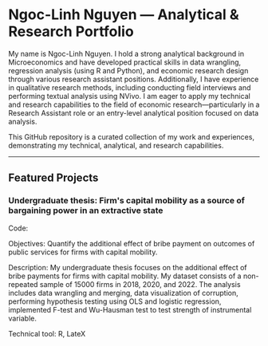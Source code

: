 # Ngoc-Linh Nguyen — Analytical & Research Portfolio

My name is Ngoc-Linh Nguyen. I hold a strong analytical background in Microeconomics and have developed practical skills in data wrangling, regression analysis (using R and Python), and economic research design through various research assistant positions. Additionally, I have experience in qualitative research methods, including conducting field interviews and performing textual analysis using NVivo. I am eager to apply my technical and research capabilities to the field of economic research—particularly in a Research Assistant role or an entry-level analytical position focused on data analysis.

This GitHub repository is a curated collection of my work and experiences, demonstrating my technical, analytical, and research capabilities.

---

## Featured Projects

###  Undergraduate thesis: Firm's capital mobility as a source of bargaining power in an extractive state
Code: 

Objectives: Quantify the additional effect of bribe payment on outcomes of public services for firms with capital mobility.


Description: My undergraduate thesis focuses on the additional effect of bribe payments for firms with capital mobility. My dataset consists of a non-repeated sample of 15000 firms in 2018, 2020, and 2022. The analysis includes data wrangling and merging, data visualization of corruption, performing hypothesis testing using OLS and logistic regression, implemented F-test and Wu-Hausman test to test strength of instrumental variable. 


Technical tool: R, LateX



